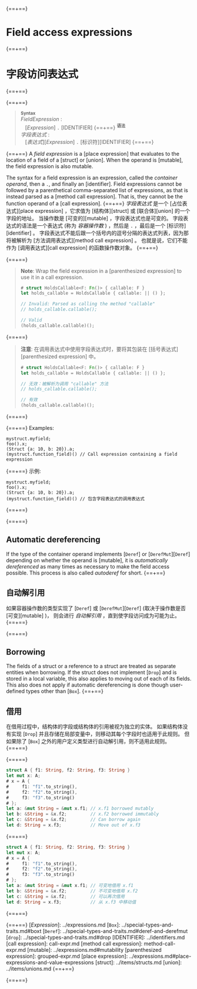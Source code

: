 {==+==}
# Field access expressions
{==+==}
# 字段访问表达式
{==+==}


{==+==}
> **<sup>Syntax</sup>**\
> _FieldExpression_ :\
> &nbsp;&nbsp; [_Expression_] `.` [IDENTIFIER]
{==+==}
> **<sup>语法</sup>**\
> _字段表达式_ :\
> &nbsp;&nbsp; [_表达式_][_Expression_] `.` [标识符][IDENTIFIER]
{==+==}


{==+==}
A *field expression* is a [place expression] that evaluates to the location of a field of a [struct] or [union].
When the operand is [mutable], the field expression is also mutable.

The syntax for a field expression is an expression, called the *container operand*, then a `.`, and finally an [identifier].
Field expressions cannot be followed by a parenthetical comma-separated list of expressions, as that is instead parsed as a [method call expression].
That is, they cannot be the function operand of a [call expression].
{==+==}
*字段表达式* 是一个 [占位表达式][place expression] ，它求值为 [结构体][struct] 或 [联合体][union] 的一个字段的地址。
当操作数是 [可变的][mutable] ，字段表达式也是可变的。
字段表达式的语法是一个表达式 (称为 *容器操作数* ) ，然后是 `.` ，最后是一个 [标识符][identifier] 。
字段表达式不能后跟一个括号内的逗号分隔的表达式列表，因为那将被解析为 [方法调用表达式][method call expression] 。
也就是说，它们不能作为 [调用表达式][call expression] 的函数操作数对象。
{==+==}


{==+==}
> **Note**: Wrap the field expression in a [parenthesized expression] to use it in a call expression.
>
> ```rust
> # struct HoldsCallable<F: Fn()> { callable: F }
> let holds_callable = HoldsCallable { callable: || () };
>
> // Invalid: Parsed as calling the method "callable"
> // holds_callable.callable();
>
> // Valid
> (holds_callable.callable)();
> ```
{==+==}
> **注意**: 在调用表达式中使用字段表达式时，要将其包装在 [括号表达式][parenthesized expression] 中。
> 
> ```rust
> # struct HoldsCallable<F: Fn()> { callable: F }
> let holds_callable = HoldsCallable { callable: || () };
>
> // 无效：被解析为调用 "callable" 方法
> // holds_callable.callable();
> 
> // 有效
> (holds_callable.callable)();
> ```
{==+==}


{==+==}
Examples:

<!-- ignore: needs lots of support code -->
```rust,ignore
mystruct.myfield;
foo().x;
(Struct {a: 10, b: 20}).a;
(mystruct.function_field)() // Call expression containing a field expression
```
{==+==}
示例:

<!-- ignore: needs lots of support code -->
```rust,ignore
mystruct.myfield;
foo().x;
(Struct {a: 10, b: 20}).a;
(mystruct.function_field)() // 包含字段表达式的调用表达式
```
{==+==}


{==+==}
## Automatic dereferencing

If the type of the container operand implements [`Deref`] or [`DerefMut`][`Deref`] depending on whether the operand is [mutable], it is *automatically dereferenced* as many times as necessary to make the field access possible.
This process is also called *autoderef* for short.
{==+==}
## 自动解引用

如果容器操作数的类型实现了 [`Deref`] 或 [`DerefMut`][`Deref`] (取决于操作数是否 [可变][mutable] )，
则会进行 *自动解引用* ，直到使字段访问成为可能为止。
{==+==}


{==+==}
## Borrowing

The fields of a struct or a reference to a struct are treated as separate entities when borrowing.
If the struct does not implement [`Drop`] and is stored in a local variable, this also applies to moving out of each of its fields.
This also does not apply if automatic dereferencing is done though user-defined types other than [`Box`].
{==+==}
## 借用

在借用过程中，结构体的字段或结构体的引用被视为独立的实体。
如果结构体没有实现 [`Drop`] 并且存储在局部变量中，则移动其每个字段时也适用于此规则。
但如果除了 [`Box`] 之外的用户定义类型进行自动解引用，则不适用此规则。
{==+==}


{==+==}
```rust
struct A { f1: String, f2: String, f3: String }
let mut x: A;
# x = A {
#     f1: "f1".to_string(),
#     f2: "f2".to_string(),
#     f3: "f3".to_string()
# };
let a: &mut String = &mut x.f1; // x.f1 borrowed mutably
let b: &String = &x.f2;         // x.f2 borrowed immutably
let c: &String = &x.f2;         // Can borrow again
let d: String = x.f3;           // Move out of x.f3
```
{==+==}
```rust
struct A { f1: String, f2: String, f3: String }
let mut x: A;
# x = A {
#     f1: "f1".to_string(),
#     f2: "f2".to_string(),
#     f3: "f3".to_string()
# };
let a: &mut String = &mut x.f1; // 可变地借用 x.f1
let b: &String = &x.f2;         // 不可变地借用 x.f2
let c: &String = &x.f2;         // 可以再次借用
let d: String = x.f3;           // 从 x.f3 中移动值
```
{==+==}


{==+==}
[_Expression_]: ../expressions.md
[`Box`]: ../special-types-and-traits.md#boxt
[`Deref`]: ../special-types-and-traits.md#deref-and-derefmut
[`drop`]: ../special-types-and-traits.md#drop
[IDENTIFIER]: ../identifiers.md
[call expression]: call-expr.md
[method call expression]: method-call-expr.md
[mutable]: ../expressions.md#mutability
[parenthesized expression]: grouped-expr.md
[place expression]: ../expressions.md#place-expressions-and-value-expressions
[struct]: ../items/structs.md
[union]: ../items/unions.md
{==+==}

{==+==}